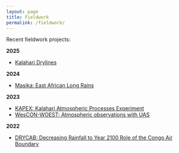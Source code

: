 ```yaml
---
layout: page
title: Fieldwork
permalink: /fieldwork/
---
```


Recent fieldwork projects:

**2025**
- [Kalahari Drylines](https://charlesknight1.github.io/drylines)

**2024**
- [Masika: East African Long Rains](https://charlesknight1.github.io/masika)

**2023**
- [KAPEX: Kalahari Atmospheric Processes Experiment](https://charlesknight1.github.io/kapex)
- [WesCON-WOEST: Atmospheric observations with UAS](https://charlesknight1.github.io/wescon)

**2022**
- [DRYCAB: Decreasing Rainfall to Year 2100 Role of the Congo Air Boundary](https://charlesknight1.github.io/drycab)

